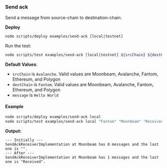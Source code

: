 ### Send ack

Send a message from source-chain to destination-chain.

**Deploy**

```bash
node scripts/deploy examples/send-ack [local|testnet]
```

Run the test:

```bash
node scripts/test examples/send-ack [local|testnet] ${srcChain} ${destChain} ${message}
```

**Default Values**:

-   `srcChain` is `Avalanche`. Valid values are Moonbeam, Avalanche, Fantom, Ethereum, and Polygon
-   `destChain` is `Fantom`. Valid values are Moonbeam, Avalanche, Fantom, Ethereum, and Polygon
-   `message` is `Hello World`

#### Example

```bash
node scripts/deploy examples/send-ack local
node scripts/test examples/send-ack local "Fantom" "Moonbeam" 'Received'
```

**Output:**

```
--- Initially ---
SendAckReceiverImplementation at Moonbeam has 0 messages and the last one is "".
--- After ---
SendAckReceiverImplementation at Moonbeam has 1 messages and the last one is "Received".
```
